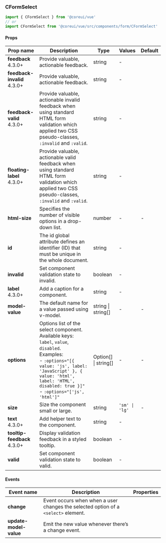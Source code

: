 ### CFormSelect

```jsx
import { CFormSelect } from '@coreui/vue'
// or
import CFormSelect from '@coreui/vue/src/components/form/CFormSelect'
```

#### Props

| Prop name                                                           | Description                                                                                                                                                                                                                                  | Type                 | Values         | Default |
| ------------------------------------------------------------------- | -------------------------------------------------------------------------------------------------------------------------------------------------------------------------------------------------------------------------------------------- | -------------------- | -------------- | ------- |
| **feedback** <br><div class="badge bg-primary">4.3.0+</div>         | Provide valuable, actionable feedback.                                                                                                                                                                                                       | string               | -              |         |
| **feedback-invalid** <br><div class="badge bg-primary">4.3.0+</div> | Provide valuable, actionable feedback.                                                                                                                                                                                                       | string               | -              |         |
| **feedback-valid** <br><div class="badge bg-primary">4.3.0+</div>   | Provide valuable, actionable invalid feedback when using standard HTML form validation which applied two CSS pseudo-classes, `:invalid` and `:valid`.                                                                                        | string               | -              |         |
| **floating-label** <br><div class="badge bg-primary">4.3.0+</div>   | Provide valuable, actionable valid feedback when using standard HTML form validation which applied two CSS pseudo-classes, `:invalid` and `:valid`.                                                                                          | string               | -              |         |
| **html-size**                                                       | Specifies the number of visible options in a drop-down list.                                                                                                                                                                                 | number               | -              | -       |
| **id**                                                              | The id global attribute defines an identifier (ID) that must be unique in the whole document.                                                                                                                                                | string               | -              |         |
| **invalid**                                                         | Set component validation state to invalid.                                                                                                                                                                                                   | boolean              | -              |         |
| **label** <br><div class="badge bg-primary">4.3.0+</div>            | Add a caption for a component.                                                                                                                                                                                                               | string               | -              |         |
| **model-value**                                                     | The default name for a value passed using v-model.                                                                                                                                                                                           | string \| string[]   | -              | -       |
| **options**                                                         | Options list of the select component. Available keys: `label`, `value`, `disabled`.<br>Examples:<br>- `:options="[{ value: 'js', label: 'JavaScript' }, { value: 'html', label: 'HTML', disabled: true }]"`<br>- `:options="['js', 'html']"` | Option[] \| string[] | -              | -       |
| **size**                                                            | Size the component small or large.                                                                                                                                                                                                           | string               | `'sm' \| 'lg'` | -       |
| **text** <br><div class="badge bg-primary">4.3.0+</div>             | Add helper text to the component.                                                                                                                                                                                                            | string               | -              |         |
| **tooltip-feedback** <br><div class="badge bg-primary">4.3.0+</div> | Display validation feedback in a styled tooltip.                                                                                                                                                                                             | boolean              | -              |         |
| **valid**                                                           | Set component validation state to valid.                                                                                                                                                                                                     | boolean              | -              |         |

#### Events

| Event name             | Description                                                                        | Properties |
| ---------------------- | ---------------------------------------------------------------------------------- | ---------- |
| **change**             | Event occurs when when a user changes the selected option of a `<select>` element. |
| **update-model-value** | Emit the new value whenever there’s a change event.                                |
